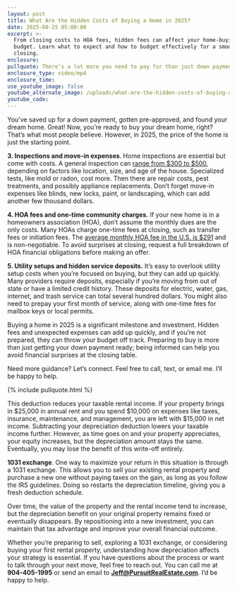 ```yaml
---
layout: post
title: What Are the Hidden Costs of Buying a Home in 2025?
date: 2025-08-25 05:00:00
excerpt: >-
  From closing costs to HOA fees, hidden fees can affect your home-buying
  budget. Learn what to expect and how to budget effectively for a smooth
  closing.
enclosure:
pullquote: There’s a lot more you need to pay for than just down payment costs.
enclosure_type: video/mp4
enclosure_time:
use_youtube_image: false
youtube_alternate_image: /uploads/what-are-the-hidden-costs-of-buying-a-home-in-2025-1.jpg
youtube_code:
---
```

You’ve saved up for a down payment, gotten pre-approved, and found your dream home. Great! Now, you’re ready to buy your dream home, right? That’s what most people believe. However, in 2025, the price of the home is just the starting point.

**3\. Inspections and move-in expenses**. Home inspections are essential but come with costs. A general inspection can [range from $300 to $500](https://www.nar.realtor/home-inspections), depending on factors like location, size, and age of the house. Specialized tests, like mold or radon, cost more. Then there are repair costs, pest treatments, and possibly appliance replacements. Don’t forget move-in expenses like blinds, new locks, paint, or landscaping, which can add another few thousand dollars.

**4\. HOA fees and one-time community charges.** If your new home is in a homeowners association (HOA), don’t assume the monthly dues are the only costs. Many HOAs charge one-time fees at closing, such as transfer fees or initiation fees. The [average monthly HOA fee in the U.S. is $291](https://www.nar.realtor/magazine/real-estate-news/navigating-hoa-rules-considerations-for-real-estate-agents-buyers-and-sellers) and is non-negotiable. To avoid surprises at closing, request a full breakdown of HOA financial obligations before making an offer.

**5\. Utility setups and hidden service deposits.** It’s easy to overlook utility setup costs when you’re focused on buying, but they can add up quickly. Many providers require deposits, especially if you’re moving from out of state or have a limited credit history. These deposits for electric, water, gas, internet, and trash service can total several hundred dollars. You might also need to prepay your first month of service, along with one-time fees for mailbox keys or local permits.

Buying a home in 2025 is a significant milestone and investment. Hidden fees and unexpected expenses can add up quickly, and if you’re not prepared, they can throw your budget off track. Preparing to buy is more than just getting your down payment ready; being informed can help you avoid financial surprises at the closing table.

Need more guidance? Let’s connect. Feel free to call, text, or email me. I’ll be happy to help.

{% include pullquote.html %}

This deduction reduces your taxable rental income. If your property brings in $25,000 in annual rent and you spend $10,000 on expenses like taxes, insurance, maintenance, and management, you are left with $15,000 in net income. Subtracting your depreciation deduction lowers your taxable income further. However, as time goes on and your property appreciates, your equity increases, but the depreciation amount stays the same. Eventually, you may lose the benefit of this write-off entirely.

**1031 exchange**. One way to maximize your return in this situation is through a 1031 exchange. This allows you to sell your existing rental property and purchase a new one without paying taxes on the gain, as long as you follow the IRS guidelines. Doing so restarts the depreciation timeline, giving you a fresh deduction schedule.

Over time, the value of the property and the rental income tend to increase, but the depreciation benefit on your original property remains fixed or eventually disappears. By repositioning into a new investment, you can maintain that tax advantage and improve your overall financial outcome.

Whether you’re preparing to sell, exploring a 1031 exchange, or considering buying your first rental property, understanding how depreciation affects your strategy is essential. If you have questions about the process or want to talk through your next move, feel free to reach out. You can call me at **904-405-1995** or send an email to [**Jeff@PursuitRealEstate.com**](mailto:Jeff@PursuitRealEstate.com). I’d be happy to help.